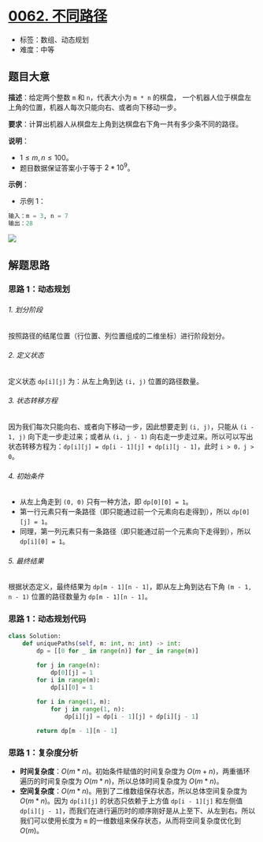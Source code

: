 # [0062. 不同路径](https://leetcode.cn/problems/unique-paths/)

- 标签：数组、动态规划
- 难度：中等

## 题目大意

**描述**：给定两个整数 `m` 和 `n`，代表大小为 `m * n` 的棋盘， 一个机器人位于棋盘左上角的位置，机器人每次只能向右、或者向下移动一步。

**要求**：计算出机器人从棋盘左上角到达棋盘右下角一共有多少条不同的路径。

**说明**：

- $1 \le m, n \le 100$。
- 题目数据保证答案小于等于 $2 * 10^9$。

**示例**：

- 示例 1：

```Python
输入：m = 3, n = 7
输出：28
```

![](https://assets.leetcode.com/uploads/2018/10/22/robot_maze.png)

## 解题思路

### 思路 1：动态规划

###### 1. 划分阶段

按照路径的结尾位置（行位置、列位置组成的二维坐标）进行阶段划分。

###### 2. 定义状态

定义状态 `dp[i][j]` 为：从左上角到达 `(i, j)` 位置的路径数量。

###### 3. 状态转移方程

因为我们每次只能向右、或者向下移动一步，因此想要走到 `(i, j)`，只能从 `(i - 1, j)` 向下走一步走过来；或者从 `(i, j - 1)` 向右走一步走过来。所以可以写出状态转移方程为：`dp[i][j] = dp[i - 1][j] + dp[i][j - 1]`，此时 `i > 0，j > 0`。

###### 4. 初始条件

- 从左上角走到 `(0, 0)` 只有一种方法，即 `dp[0][0] = 1`。
- 第一行元素只有一条路径（即只能通过前一个元素向右走得到），所以 `dp[0][j] = 1`。
- 同理，第一列元素只有一条路径（即只能通过前一个元素向下走得到），所以 `dp[i][0] = 1`。

###### 5. 最终结果

根据状态定义，最终结果为 `dp[m - 1][n - 1]`，即从左上角到达右下角 `(m - 1, n - 1)` 位置的路径数量为 `dp[m - 1][n - 1]`。

### 思路 1：动态规划代码

```Python
class Solution:
    def uniquePaths(self, m: int, n: int) -> int:
        dp = [[0 for _ in range(n)] for _ in range(m)]
        
        for j in range(n):
            dp[0][j] = 1
        for i in range(m):
            dp[i][0] = 1

        for i in range(1, m):
            for j in range(1, n):
                dp[i][j] = dp[i - 1][j] + dp[i][j - 1]
        
        return dp[m - 1][n - 1]
```

### 思路 1：复杂度分析

- **时间复杂度**：$O(m * n)$。初始条件赋值的时间复杂度为 $O(m + n)$，两重循环遍历的时间复杂度为 $O(m * n)$，所以总体时间复杂度为 $O(m * n)$。
- **空间复杂度**：$O(m * n)$。用到了二维数组保存状态，所以总体空间复杂度为 $O(m * n)$。因为 `dp[i][j]` 的状态只依赖于上方值 `dp[i - 1][j]` 和左侧值 `dp[i][j - 1]`，而我们在进行遍历时的顺序刚好是从上至下、从左到右。所以我们可以使用长度为 `m` 的一维数组来保存状态，从而将空间复杂度优化到 $O(m)$。